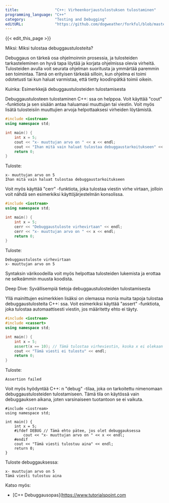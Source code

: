 ```yaml
---
title:                "C++: Virheenkorjaustulostuksen tulostaminen"
programming_language: "C++"
category:             "Testing and Debugging"
editURL:              "https://github.com/dogweather/forkful/blob/master/content/fi/cpp/printing-debug-output.md"
---
```


{{< edit_this_page >}}

Miksi: Miksi tulostaa debuggaustulosteita?

Debuggaus on tärkeä osa ohjelmoinnin prosessia, ja tulosteiden tarkasteleminen on hyvä tapa löytää ja korjata ohjelmissa olevia virheitä. Tulosteiden avulla voit seurata ohjelman suoritusta ja ymmärtää paremmin sen toimintaa. Tämä on erityisen tärkeää silloin, kun ohjelma ei toimi odotetusti tai kun haluat varmistaa, että tietty koodinpätkä toimii oikein.

Kuinka: Esimerkkejä debuggaustulosteiden tulostamisesta

Debuggaustulosteen tulostaminen C++: ssa on helppoa. Voit käyttää "cout" -funktiota ja sen sisään antaa haluamasi muuttujan tai viestin. Voit myös lisätä tulosteisiin muuttujien arvoja helpottaaksesi virheiden löytämistä.

```C++
#include <iostream>
using namespace std;

int main() {
    int x = 5;
    cout << "x- muuttujan arvo on " << x << endl;
    cout << "Ihan mitä vain haluat tulostaa debuggaustarkoitukseen" << endl;
    return 0;
}
```

Tuloste: 
```
x- muuttujan arvo on 5
Ihan mitä vain haluat tulostaa debuggaustarkoitukseen
```

Voit myös käyttää "cerr" -funktiota, joka tulostaa viestin virhe virtaan, jolloin voit nähdä sen esimerkiksi käyttöjärjestelmän konsolissa.

```C++
#include <iostream>
using namespace std;

int main() {
    int x = 5;
    cerr << "Debuggaustuloste virhevirtaan" << endl;
    cerr << "x- muuttujan arvo on " << x << endl;
    return 0;
}
```

Tuloste: 
```
Debuggaustuloste virhevirtaan
x- muuttujan arvo on 5
```

Syntaksin värikoodeilla voit myös helpottaa tulosteiden lukemista ja erottaa ne selkeämmin muusta koodista.

Deep Dive: Syvällisempiä tietoja debuggaustulosteiden tulostamisesta

Yllä mainittujen esimerkkien lisäksi on olemassa monia muita tapoja tulostaa debuggaustulosteita C++: ssa. Voit esimerkiksi käyttää "assert" -funktiota, joka tulostaa automaattisesti viestin, jos määritetty ehto ei täyty.

```C++
#include <iostream>
#include <cassert>
using namespace std;

int main() {
    int x = 5;
    assert(x == 10); // Tämä tulostaa virheviestin, koska x ei olekaan 10
    cout << "Tämä viesti ei tulostu" << endl;
    return 0;
}
```

Tuloste: 
```
Assertion failed
```

Voit myös hyödyntää C++: n "debug" -tilaa, joka on tarkoitettu nimenomaan debuggaustulosteiden tulostamiseen. Tämä tila on käytössä vain debuggauksen aikana, joten varsinaiseen tuotantoon se ei vaikuta.

```
#include <iostream>
using namespace std;

int main() {
    int x = 5;
    #ifdef DEBUG // Tämä ehto pätee, jos olet debuggauksessa
        cout << "x- muuttujan arvo on " << x << endl;
    #endif
    cout << "Tämä viesti tulostuu aina" << endl;
    return 0;
}
```

Tuloste debuggauksessa:
```
x- muuttujan arvo on 5
Tämä viesti tulostuu aina
```

Katso myös:
- [C++ Debuggausopas](https://www.tutorialspoint.com
